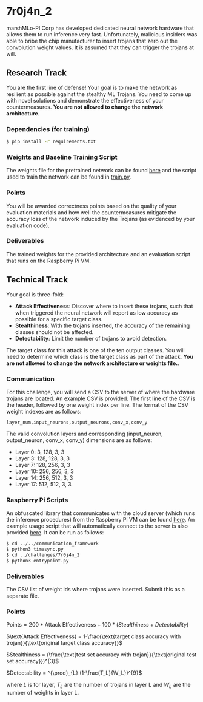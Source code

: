 # 7r0j4n_2

marshMLo-PI Corp has developed dedicated neural network hardware that allows them
to run inference very fast. Unfortunately, malicious insiders was able to bribe the chip manufacturer to
insert trojans that zero out the convolution weight values.
It is assumed that they can trigger the trojans at will.

## Research Track
You are the first line of defense! Your goal is to make the network as resilient
as possible against the stealthy ML Trojans. You need to come up with novel
solutions and demonstrate the effectiveness of your countermeasures. **You are
not allowed to change the network architecture**.

### Dependencies (for training)
```bash
$ pip install -r requirements.txt
```

### Weights and Baseline Training Script
The weights file for the pretrained network can be found
[here](https://drive.google.com/file/d/1jnOb3tmhtlg9kzLnbhI3cwU05pwW3IsQ/view?usp=sharing)
and the script used to train the network can be found in [train.py](https://github.com/TrustworthyComputing/csaw_esc_2022/blob/main/challenges/7r0j4n_2/train.py).


### Points
You will be awarded correctness points based on the quality of your evaluation
materials and how well the countermeasures mitigate the accuracy loss of the
network induced by
the Trojans (as evidenced by your evaluation code).

### Deliverables
The trained weights for the provided architecture and an evaluation script that
runs on the Raspberry Pi VM. 


## Technical Track
Your goal is three-fold:
- **Attack Effectiveness**: Discover where to insert these trojans, such that
  when triggered the neural network will report as low accuracy as possible for
  a specific target class.
- **Stealthiness**: With the trojans inserted, the accuracy of the remaining
  classes should not be affected.
- **Detectability**: Limit the number of trojans to avoid detection.

The target class for this attack is one of the ten output classes. You will need to determine which class is the target class as part of the attack.
 **You are not allowed to change the network architecture or weights file.**.

### Communication
For this challenge, you will send a CSV to the server of where the hardware trojans are located. An example CSV is provided. The first line of the CSV is the header, followed by one weight index per line. The format of the CSV weight indexes are as follows:

```
layer_num,input_neurons,output_neurons,conv_x,conv_y
```

The valid convolution layers and corresponding (input_neuron, output_neuron, conv_x, conv_y) dimensions are as follows:
- Layer 0:  3,    128, 3, 3
- Layer 3:  128,  128, 3, 3
- Layer 7:  128,  256, 3, 3
- Layer 10: 256,  256, 3, 3
- Layer 14: 256,  512, 3, 3
- Layer 17: 512,  512, 3, 3

### Raspberry Pi Scripts
An obfuscated library that communicates with the cloud server (which runs the
inference procedures) from the Raspberry
Pi VM can be found
[here](https://github.com/TrustworthyComputing/csaw_esc_2022/blob/main/communication_framework).
An example usage script that will automatically connect to the server is also provided
[here](https://github.com/TrustworthyComputing/csaw_esc_2022/blob/main/challenges/7r0j4n_2/entrypoint.py).
It can be run as follows: 
```bash
$ cd ../../communication_framework
$ python3 timesync.py
$ cd ../challenges/7r0j4n_2
$ python3 entrypoint.py
```

### Deliverables

The CSV list of weight ids where trojans were inserted. Submit this as a separate file.

### Points

$\text{Points} = 200*\text{Attack Effectiveness} + 100*(Stealthiness + Detectability)$

$\text{Attack Effectiveness} = 1-\frac{\text{target class accuracy with trojan}}{\text{original target class accuracy}}$

$Stealthiness = (\frac{\text{test set accuracy with trojan}}{\text{original test set accuracy}})^{3}$

$Detectability = ^{\prod}_{L} (1-\frac{T_L}{W_L})^{9}$

where $L$ is for layer, $T_L$ are the number of trojans in layer L and $W_L$ are the number of weights in layer L. 

